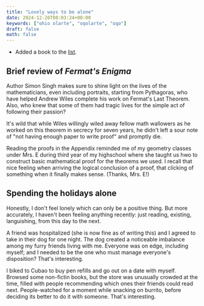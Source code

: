 ```yaml
---
title: "Lovely ways to be alone"
date: 2024-12-26T08:03:24+08:00
keywords: ["ohio olarte", "oqolarte", "oqo"]
draft: false
math: false
---
```


- Added a book to the [list](/books).

## Brief review of *Fermat's Enigma*

Author Simon Singh makes sure to shine light on the lives of the
mathematicians, even including portraits, starting from Pythagoras, who
have helped Andrew Wiles complete his work on Fermat's Last Theorem.
Also, who knew that some of them had tragic lives for the simple act of
following their passion?

It's wild that while Wiles willingly wiled away fellow math wallowers as he
worked on this theorem in secrecy for seven years, he didn't left a sour
note of "not having enough paper to write proof" and promptly die.

Reading the proofs in the Appendix reminded me of my geometry classes
under Mrs. E during third year of my highschool where she taught us hwo
to construct basic mathematical proof for the theorems we used. I recall
that nice feeling when arriving the logical conclusion of a proof, that
clicking of something when it finally makes sense. (Thanks, Mrs. E!)

## Spending the holidays alone

Honestly, I don't feel lonely which can only be a positive thing. But
more accurately, I haven't been feeling anything recently: just reading,
existing, languishing, from this day to the next.

A friend was hospitalized (she is now fine as of writing this) and I
agreed to take in their dog for one night. The dog created a noticeable
imbalance among my furry friends living with me. Everyone was on edge,
including myself; and I needed to be the one who must manage everyone's
disposition? That's interesting.

I biked to Cubao to buy pen refills and go out on a date with myself.
Browsed some non-fictin books, but the store was unusually crowded at
the time, filled with people recommending which ones their friends could
read next. People-watched for a moment while snacking on burrito, before
deciding its better to do it with someone. That's interesting.
